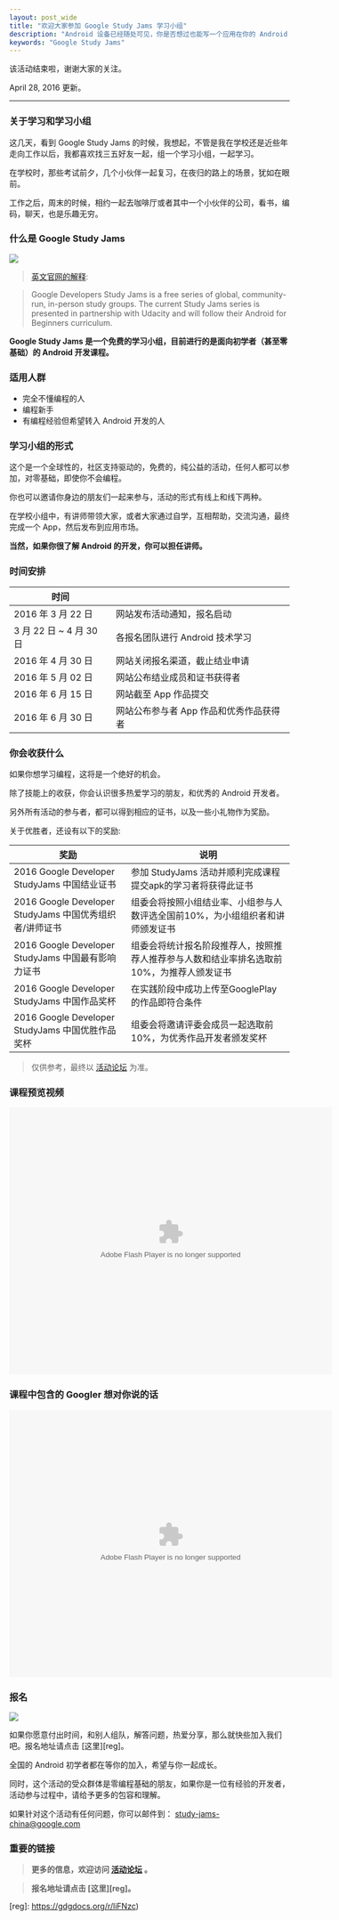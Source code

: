 ```yaml
---
layout: post_wide
title: "欢迎大家参加 Google Study Jams 学习小组"
description: "Android 设备已经随处可见，你是否想过也能写一个应用在你的 Android 手机上运行？"
keywords: "Google Study Jams"
---
```


该活动结束啦，谢谢大家的关注。

April 28, 2016 更新。

---

### 关于学习和学习小组

这几天，看到 Google Study Jams 的时候，我想起，不管是我在学校还是近些年走向工作以后，我都喜欢找三五好友一起，组一个学习小组，一起学习。

在学校时，那些考试前夕，几个小伙伴一起复习，在夜归的路上的场景，犹如在眼前。

工作之后，周末的时候，相约一起去咖啡厅或者其中一个小伙伴的公司，看书，编码，聊天，也是乐趣无穷。

### 什么是 Google Study Jams

<div class='row'>
    <div class='col-md-8 col-md-offset-2'>
        <img src='http://ww2.sinaimg.cn/large/8a41f469jw1f27y2nqh6ij21cw0iw77t.jpg'/>
    </div>
</div>

> [英文官网的解释][developerstudyjams]:

> Google Developers Study Jams is a free series of global, community-run, in-person study groups. The current Study Jams series is presented in partnership with Udacity and will follow their Android for Beginners curriculum.

**Google Study Jams 是一个免费的学习小组，目前进行的是面向初学者（甚至零基础）的 Android 开发课程。**

### 适用人群

*  完全不懂编程的人
*  编程新手
*  有编程经验但希望转入 Android 开发的人

### 学习小组的形式

这个是一个全球性的，社区支持驱动的，免费的，纯公益的活动，任何人都可以参加，对零基础，即使你不会编程。

你也可以邀请你身边的朋友们一起来参与，活动的形式有线上和线下两种。

在学校小组中，有讲师带领大家，或者大家通过自学，互相帮助，交流沟通，最终完成一个 App，然后发布到应用市场。

**当然，如果你很了解 Android 的开发，你可以担任讲师。**


### 时间安排

| 时间 | |
| --- | --- |
| 2016 年 3 月 22 日 | 网站发布活动通知，报名启动 |
| 3 月 22 日 ~ 4 月 30 日 | 各报名团队进行 Android 技术学习 |
| 2016 年 4 月 30 日 | 网站关闭报名渠道，截止结业申请 |
| 2016 年 5 月 02 日 | 网站公布结业成员和证书获得者 |
| 2016 年 6 月 15 日 | 网站截至 App 作品提交 |
| 2016 年 6 月 30 日 | 网站公布参与者 App 作品和优秀作品获得者 |

### 你会收获什么

如果你想学习编程，这将是一个绝好的机会。

除了技能上的收获，你会认识很多热爱学习的朋友，和优秀的 Android 开发者。

另外所有活动的参与者，都可以得到相应的证书，以及一些小礼物作为奖励。

关于优胜者，还设有以下的奖励:

| 奖励 | 说明 |
| --- | --- |
| 2016 Google Developer StudyJams 中国结业证书    | 参加 StudyJams 活动并顺利完成课程提交apk的学习者将获得此证书 |
| 2016 Google Developer StudyJams 中国优秀组织者/讲师证书 | 组委会将按照小组结业率、小组参与人数评选全国前10%，为小组组织者和讲师颁发证书 | 
| 2016 Google Developer StudyJams 中国最有影响力证书  | 组委会将统计报名阶段推荐人，按照推荐人推荐参与人数和结业率排名选取前10%，为推荐人颁发证书 |
| 2016 Google Developer StudyJams 中国作品奖杯    | 在实践阶段中成功上传至GooglePlay的作品即符合条件 |
| 2016 Google Developer StudyJams 中国优胜作品奖杯    | 组委会将邀请评委会成员一起选取前10%，为优秀作品开发者颁发奖杯 |

>  仅供参考，最终以 [活动论坛][bbs] 为准。

### 课程预览视频

<div class='row'>
    <div class='col-md-8 col-md-offset-2'>
        <embed src="http://static.video.qq.com/TPout.swf?vid=u0189bvpj48&auto=0" allowFullScreen="true" quality="high" width="580" height="480" align="middle" allowScriptAccess="always" type="application/x-shockwave-flash"/>
    </div>
</div>

### 课程中包含的 Googler 想对你说的话

<div class='row'>
    <div class='col-md-8 col-md-offset-2'>
        <embed src="http://static.video.qq.com/TPout.swf?vid=q0189eptczk&auto=0" allowFullScreen="true" quality="high" width="580" height="480" align="middle" allowScriptAccess="always" type="application/x-shockwave-flash"/>
    </div>
</div>

### 报名

<div class='row'>
    <div class='col-md-8 col-md-offset-2'>
        <img src='http://ww1.sinaimg.cn/large/8a41f469jw1f27yaqt2kzj21cw0iwwjc.jpg'/>
    </div>
</div>

如果你愿意付出时间，和别人组队，解答问题，热爱分享，那么就快些加入我们吧。报名地址请点击 [这里][reg]。

全国的 Android 初学者都在等你的加入，希望与你一起成长。

同时，这个活动的受众群体是零编程基础的朋友，如果你是一位有经验的开发者，活动参与过程中，请给予更多的包容和理解。

如果针对这个活动有任何问题，你可以邮件到： 
[study-jams-china@google.com](mailto:study-jams-china@google.com)

### 重要的链接

> **更多的信息，欢迎访问 [活动论坛][bbs] 。**

> **报名地址请点击 [这里][reg]。**


[developerstudyjams]:      http://developerstudyjams.com/
[bbs]:                     http://www.studyjamscn.com/
[reg]:          https://gdgdocs.org/r/liFNzc)
